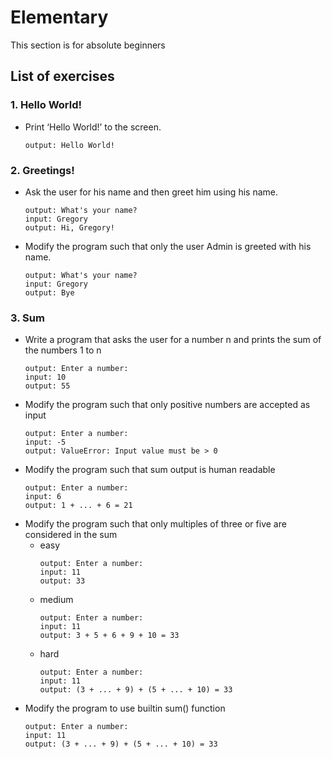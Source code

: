 # Elementary

This section is for absolute beginners

## List of exercises

### 1. Hello World!
  - Print ‘Hello World!’ to the screen.
    ```
    output: Hello World!
    ```
### 2. Greetings!
- Ask the user for his name and then greet him using his name.

    ```
    output: What's your name?
    input: Gregory
    output: Hi, Gregory!
    ```
- Modify the program such that only the user Admin is greeted with his name.  

    ```
    output: What's your name?
    input: Gregory
    output: Bye
    ```
### 3. Sum
- Write a program that asks the user for a number n and prints the sum of the numbers 1 to n
    ```
    output: Enter a number: 
    input: 10
    output: 55
    ```
- Modify the program such that only positive numbers are accepted as input
    ```
    output: Enter a number: 
    input: -5
    output: ValueError: Input value must be > 0 
    ```
- Modify the program such that sum output is human readable
    ```
    output: Enter a number: 
    input: 6
    output: 1 + ... + 6 = 21
    ```
- Modify the program such that only multiples of three or five are considered in the sum  
  + easy  
    ```
    output: Enter a number: 
    input: 11
    output: 33
    ```
  + medium
    ```
    output: Enter a number: 
    input: 11
    output: 3 + 5 + 6 + 9 + 10 = 33
    ```
  + hard
    ```
    output: Enter a number: 
    input: 11
    output: (3 + ... + 9) + (5 + ... + 10) = 33
    ```
- Modify the program to use builtin sum() function
    ```
    output: Enter a number: 
    input: 11
    output: (3 + ... + 9) + (5 + ... + 10) = 33
    ```
